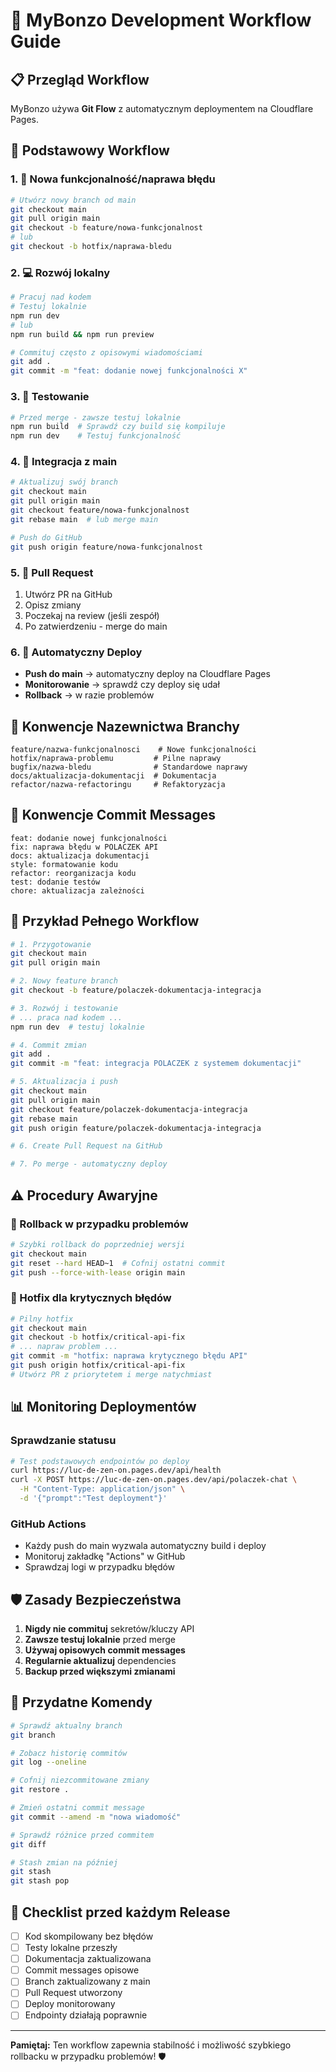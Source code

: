 # 🚀 MyBonzo Development Workflow Guide

## 📋 Przegląd Workflow

MyBonzo używa **Git Flow** z automatycznym deploymentem na Cloudflare Pages.

## 🔄 Podstawowy Workflow

### 1. 🌟 Nowa funkcjonalność/naprawa błędu

```bash
# Utwórz nowy branch od main
git checkout main
git pull origin main
git checkout -b feature/nowa-funkcjonalnost
# lub
git checkout -b hotfix/naprawa-bledu
```

### 2. 💻 Rozwój lokalny

```bash
# Pracuj nad kodem
# Testuj lokalnie
npm run dev
# lub
npm run build && npm run preview

# Commituj często z opisowymi wiadomościami
git add .
git commit -m "feat: dodanie nowej funkcjonalności X"
```

### 3. 🧪 Testowanie

```bash
# Przed merge - zawsze testuj lokalnie
npm run build  # Sprawdź czy build się kompiluje
npm run dev    # Testuj funkcjonalność
```

### 4. 🔀 Integracja z main

```bash
# Aktualizuj swój branch
git checkout main
git pull origin main
git checkout feature/nowa-funkcjonalnost
git rebase main  # lub merge main

# Push do GitHub
git push origin feature/nowa-funkcjonalnost
```

### 5. 🎯 Pull Request

1. Utwórz PR na GitHub
2. Opisz zmiany
3. Poczekaj na review (jeśli zespół)
4. Po zatwierdzeniu - merge do main

### 6. 🚀 Automatyczny Deploy

- **Push do main** → automatyczny deploy na Cloudflare Pages
- **Monitorowanie** → sprawdź czy deploy się udał
- **Rollback** → w razie problemów

## 📝 Konwencje Nazewnictwa Branchy

```
feature/nazwa-funkcjonalnosci    # Nowe funkcjonalności
hotfix/naprawa-problemu         # Pilne naprawy
bugfix/nazwa-bledu              # Standardowe naprawy
docs/aktualizacja-dokumentacji  # Dokumentacja
refactor/nazwa-refactoringu     # Refaktoryzacja
```

## 💬 Konwencje Commit Messages

```
feat: dodanie nowej funkcjonalności
fix: naprawa błędu w POLACZEK API
docs: aktualizacja dokumentacji
style: formatowanie kodu
refactor: reorganizacja kodu
test: dodanie testów
chore: aktualizacja zależności
```

## 🔄 Przykład Pełnego Workflow

```bash
# 1. Przygotowanie
git checkout main
git pull origin main

# 2. Nowy feature branch
git checkout -b feature/polaczek-dokumentacja-integracja

# 3. Rozwój i testowanie
# ... praca nad kodem ...
npm run dev  # testuj lokalnie

# 4. Commit zmian
git add .
git commit -m "feat: integracja POLACZEK z systemem dokumentacji"

# 5. Aktualizacja i push
git checkout main
git pull origin main
git checkout feature/polaczek-dokumentacja-integracja
git rebase main
git push origin feature/polaczek-dokumentacja-integracja

# 6. Create Pull Request na GitHub

# 7. Po merge - automatyczny deploy
```

## ⚠️ Procedury Awaryjne

### 🔧 Rollback w przypadku problemów

```bash
# Szybki rollback do poprzedniej wersji
git checkout main
git reset --hard HEAD~1  # Cofnij ostatni commit
git push --force-with-lease origin main
```

### 🚨 Hotfix dla krytycznych błędów

```bash
# Pilny hotfix
git checkout main
git checkout -b hotfix/critical-api-fix
# ... napraw problem ...
git commit -m "hotfix: naprawa krytycznego błędu API"
git push origin hotfix/critical-api-fix
# Utwórz PR z priorytetem i merge natychmiast
```

## 📊 Monitoring Deploymentów

### Sprawdzanie statusu

```bash
# Test podstawowych endpointów po deploy
curl https://luc-de-zen-on.pages.dev/api/health
curl -X POST https://luc-de-zen-on.pages.dev/api/polaczek-chat \
  -H "Content-Type: application/json" \
  -d '{"prompt":"Test deployment"}'
```

### GitHub Actions

- Każdy push do main wyzwala automatyczny build i deploy
- Monitoruj zakładkę "Actions" w GitHub
- Sprawdzaj logi w przypadku błędów

## 🛡️ Zasady Bezpieczeństwa

1. **Nigdy nie commituj** sekretów/kluczy API
2. **Zawsze testuj lokalnie** przed merge
3. **Używaj opisowych commit messages**
4. **Regularnie aktualizuj** dependencies
5. **Backup przed większymi zmianami**

## 🔧 Przydatne Komendy

```bash
# Sprawdź aktualny branch
git branch

# Zobacz historię commitów
git log --oneline

# Cofnij niezcommitowane zmiany
git restore .

# Zmień ostatni commit message
git commit --amend -m "nowa wiadomość"

# Sprawdź różnice przed commitem
git diff

# Stash zmian na później
git stash
git stash pop
```

## 🎯 Checklist przed każdym Release

- [ ] Kod skompilowany bez błędów
- [ ] Testy lokalne przeszły
- [ ] Dokumentacja zaktualizowana
- [ ] Commit messages opisowe
- [ ] Branch zaktualizowany z main
- [ ] Pull Request utworzony
- [ ] Deploy monitorowany
- [ ] Endpointy działają poprawnie

---

**Pamiętaj:** Ten workflow zapewnia stabilność i możliwość szybkiego rollbacku w przypadku problemów! 🛡️